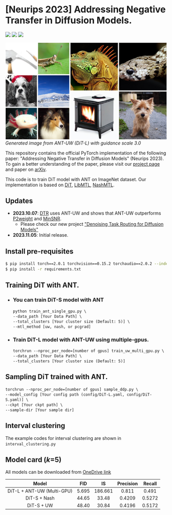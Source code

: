 # [Neurips 2023] Addressing Negative Transfer in Diffusion Models.


<!-- Arxiv Link, Project Link -->
<a href="https://arxiv.org/abs/2306.00354"><img src="https://img.shields.io/badge/arXiv-2306.00354-b31b1b.svg"></a>
<a href="https://openreview.net/forum?id=3G2ec833mW"><img src="https://img.shields.io/badge/OpenReview-NeurIPS2023-orange"></a>
<a href="https://gohyojun15.github.io/ANT_diffusion/"><img src="https://img.shields.io/badge/Project%20Page-online-brightgreen"></a>

<!-- Teasure image: ANT_UW_DITL_output.jpg -->
![Alt text](asset/ANT_UW_DITL_output.jpg)
*Generated image from ANT-UW (DiT-L) with guidance scale 3.0*

This repository contains the official PyTorch implementation of the following paper: "Addressing Negative Transfer in Diffusion Models" (Neurips 2023). To gain a better understanding of the paper, please visit our [project page](https://gohyojun15.github.io/ANT_diffusion/) and paper on [arXiv](https://arxiv.org/abs/2306.00354).


This code is to train DiT model with ANT on ImageNet dataset.
Our implementation is based on [DiT](https://github.com/facebookresearch/DiT), [LibMTL](https://github.com/median-research-group/LibMTL), [NashMTL](https://github.com/AvivNavon/nash-mtl).



## Updates
- **2023.10.07**: [DTR](https://arxiv.org/abs/2310.07138) uses ANT-UW and shows that ANT-UW outperforms [P2weight](https://arxiv.org/abs/2204.00227) and [MinSNR](https://arxiv.org/abs/2310.07138).
    - Please check our new project ["Denoising Task Routing for Diffusion Models"](https://github.com/byeongjun-park/DTR)
- **2023.11.05**: Initial release.


## Install pre-requisites
```bash
$ pip install torch==2.0.1 torchvision==0.15.2 torchaudio==2.0.2 --index-url https://download.pytorch.org/whl/cu118
$ pip install -r requirements.txt
```


## Training DiT with ANT.
- ### You can train DiT-S model with ANT 
    ```
    python train_ant_single_gpu.py \
    --data_path [Your Data Path] \
    --total_clusters [Your cluster size (Default: 5)] \
    --mtl_method [uw, nash, or pcgrad]
    ```

- ### Train DiT-L model with ANT-UW using multiple-gpus.
    ```
    torchrun --nproc_per_node=[number of gpus] train_uw_multi_gpu.py \
    --data_path [Your Data Path] \
    --total_clusters [Your cluster size (Default: 5)]
    ```


## Sampling DiT trained with ANT.

```
torchrun --nproc_per_node=[number of gpus] sample_ddp.py \
--model_config [Your config path (config/DiT-L.yaml, config/DiT-S.yaml)] \
--ckpt [Your ckpt path] \
--sample-dir [Your sample dir] 
```

## Interval clustering
The example codes for interval clustering are shown in `interval_clustering.py`


## Model card ($k$=5)
All models can be downloaded from [OneDrive link](https://1drv.ms/f/s!Aj1gDFRo3D7Jge1MfwcTk0nqxfbMEA?e=RWn9KL)

| Model | FID | IS | Precision | Recall |
| :---: | :---: | :---: | :---: | :---: |
| DiT-L + ANT-UW (Multi-GPU) | 5.695 | 186.661 | 0.811 | 0.491 |
| DiT-S + Nash | 44.65 | 33.48 | 0.4209 | 0.5272 |
| DiT-S + UW | 48.40 | 30.84 | 0.4196 | 0.5172 |

<!-- 
DiT-S with ANT-UW.
DIT-S with PCGRAD
DIT-S with Nash -->
